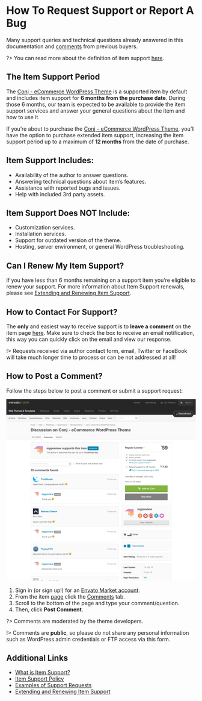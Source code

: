 # How To Request Support or Report A Bug

Many support queries and technical questions already answered in this documentation and [comments](https://themeforest.net/item/conj-ecommerce-wordpress-theme/21935639/comments) from previous buyers.

?> You can read more about the definition of item support [here](http://themeforest.net/page/item_support_policy).

## The Item Support Period

The [Conj - eCommerce WordPress Theme](https://themeforest.net/item/conj-ecommerce-wordpress-theme/21935639?ref=mypreview) is a supported item by default and includes item support for **6 months from the purchase date**. During those 6 months, our team is expected to be available to provide the item support services and answer your general questions about the item and how to use it.

If you’re about to purchase the [Conj - eCommerce WordPress Theme](https://themeforest.net/item/conj-ecommerce-wordpress-theme/21935639?ref=mypreview), you’ll have the option to purchase extended item support, increasing the item support period up to a maximum of **12 months** from the date of purchase.

## Item Support Includes:

* Availability of the author to answer questions.
* Answering technical questions about item’s features.
* Assistance with reported bugs and issues.
* Help with included 3rd party assets.

## Item Support Does NOT Include:

* Customization services.
* Installation services.
* Support for outdated version of the theme.
* Hosting, server environment, or general WordPress troubleshooting.

## Can I Renew My Item Support?

If you have less than 6 months remaining on a support item you’re eligible to renew your support. For more information about Item Support renewals, please see [Extending and Renewing Item Support](https://help.market.envato.com/hc/en-us/articles/207886473-Extending-and-Renewing-Item-Support).

## How to Contact For Support?

The **only** and easiest way to receive support is to **leave a comment** on the item page [here](https://themeforest.net/item/conj-ecommerce-wordpress-theme/21935639?ref=mypreview). Make sure to check the box to receive an email notification, this way you can quickly click on the email and view our response.

!> Requests received via author contact form, email, Twitter or FaceBook will take much longer time to process or can be not addressed at all!

## How to Post a Comment?

Follow the steps below to post a comment or submit a support request:

![How To Request Support or Report A Bug](img/how-to-request-support.png)

1. Sign in (or sign up!) for an [Envato Market account](https://account.envato.com).
2. From the item [page](https://themeforest.net/item/conj-ecommerce-wordpress-theme/21935639?ref=mypreview) click the [Comments](https://themeforest.net/item/conj-ecommerce-wordpress-theme/21935639/comments) tab.
3. Scroll to the bottom of the page and type your comment/question.
4. Then, click **Post Comment**.

?> Comments are moderated by the theme developers.

!> Comments are **public**, so please do not share any personal information such as WordPress admin credentials or FTP access via this form.

## Additional Links

* [What is Item Support?](https://help.market.envato.com/hc/en-us/articles/208191263-What-is-Item-Support-)
* [Item Support Policy](https://themeforest.net/page/item_support_policy)
* [Examples of Support Requests](https://help.market.envato.com/hc/en-us/articles/205935880-Examples-of-Support-Requests)
* [Extending and Renewing Item Support](https://help.market.envato.com/hc/en-us/articles/207886473-Extending-and-Renewing-Item-Support)
